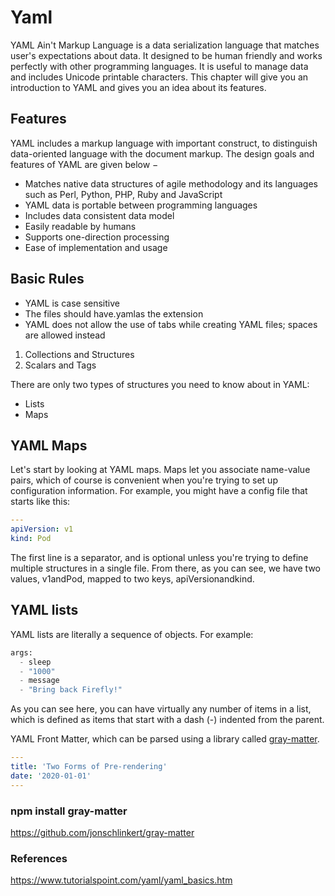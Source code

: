 # Yaml

YAML Ain't Markup Language is a data serialization language that matches user's expectations about data. It designed to be human friendly and works perfectly with other programming languages. It is useful to manage data and includes Unicode printable characters. This chapter will give you an introduction to YAML and gives you an idea about its features.

## Features

YAML includes a markup language with important construct, to distinguish data-oriented language with the document markup. The design goals and features of YAML are given below −

- Matches native data structures of agile methodology and its languages such as Perl, Python, PHP, Ruby and JavaScript
- YAML data is portable between programming languages
- Includes data consistent data model
- Easily readable by humans
- Supports one-direction processing
- Ease of implementation and usage

## Basic Rules

- YAML is case sensitive
- The files should have.yamlas the extension
- YAML does not allow the use of tabs while creating YAML files; spaces are allowed instead

1. Collections and Structures
2. Scalars and Tags

There are only two types of structures you need to know about in YAML:

- Lists
- Maps

## YAML Maps

Let's start by looking at YAML maps. Maps let you associate name-value pairs, which of course is convenient when you're trying to set up configuration information. For example, you might have a config file that starts like this:

```yaml
---
apiVersion: v1
kind: Pod
```

The first line is a separator, and is optional unless you're trying to define multiple structures in a single file. From there, as you can see, we have two values, v1andPod, mapped to two keys, apiVersionandkind.

## YAML lists

YAML lists are literally a sequence of objects. For example:

```python
args:
  - sleep
  - "1000"
  - message
  - "Bring back Firefly!"
```

As you can see here, you can have virtually any number of items in a list, which is defined as items that start with a dash (-) indented from the parent.

YAML Front Matter, which can be parsed using a library called [gray-matter](https://github.com/jonschlinkert/gray-matter).

```yaml
---
title: 'Two Forms of Pre-rendering'
date: '2020-01-01'
---
```

### npm install gray-matter

https://github.com/jonschlinkert/gray-matter

### References

https://www.tutorialspoint.com/yaml/yaml_basics.htm
